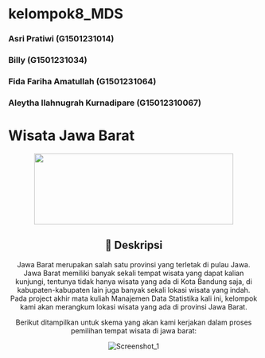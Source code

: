 # kelompok8_MDS
### Asri Pratiwi (G1501231014)
### Billy (G1501231034)
### Fida Fariha Amatullah (G1501231064)
### Aleytha Ilahnugrah Kurnadipare (G15012310067)

# Wisata Jawa Barat
<p align="center">
  <img width="400" height="143" src="https://upload.wikimedia.org/wikipedia/commons/9/99/Coat_of_arms_of_West_Java.svg">
</p>

<div align="center">

## :scroll: Deskripsi

Jawa Barat merupakan salah satu provinsi yang terletak di pulau Jawa. Jawa Barat memiliki banyak sekali tempat wisata yang dapat kalian kunjungi, tentunya tidak hanya wisata yang ada di Kota Bandung saja, di kabupaten-kabupaten lain juga banyak sekali lokasi wisata yang indah. Pada project akhir mata kuliah Manajemen Data Statistika kali ini, kelompok kami akan merangkum lokasi wisata yang ada di provinsi Jawa Barat.

Berikut ditampilkan untuk skema yang akan kami kerjakan dalam proses pemilihan tempat wisata di jawa barat:

![Screenshot_1](https://github.com/fidafarihaa/kelompok8_MDS/assets/142286392/b3445312-8362-4077-8dd7-382ca11b421f)
